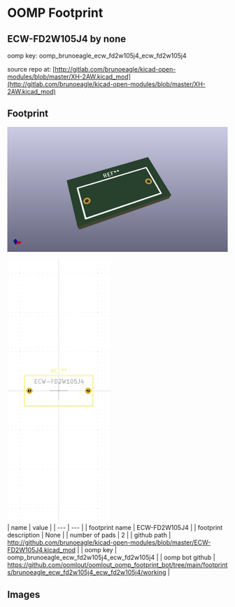 # OOMP Footprint  
## ECW-FD2W105J4  by none  
  
oomp key: oomp_brunoeagle_ecw_fd2w105j4_ecw_fd2w105j4  
  
source repo at: [http://gitlab.com/brunoeagle/kicad-open-modules/blob/master/XH-2AW.kicad_mod](http://gitlab.com/brunoeagle/kicad-open-modules/blob/master/XH-2AW.kicad_mod)  
## Footprint  
  
[![working_kicad_pcb_3d.png](working_kicad_pcb_3d_600.png)](working_kicad_pcb_3d.png)  
  
[![working.png](working_600.png)](working.png)  
| name | value | 
| --- | --- | 
| footprint name | ECW-FD2W105J4 | 
| footprint description | None | 
| number of pads | 2 | 
| github path | http://github.com/brunoeagle/kicad-open-modules/blob/master/ECW-FD2W105J4.kicad_mod | 
| oomp key | oomp_brunoeagle_ecw_fd2w105j4_ecw_fd2w105j4 | 
| oomp bot github | https://github.com/oomlout/oomlout_oomp_footprint_bot/tree/main/footprints/brunoeagle_ecw_fd2w105j4_ecw_fd2w105j4/working | 
## Images  
